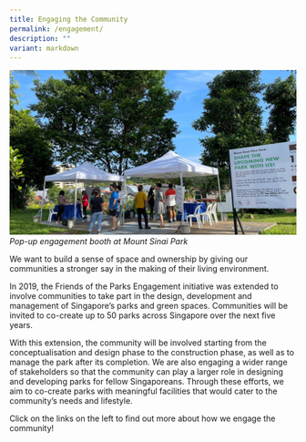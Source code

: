 ```yaml
---
title: Engaging the Community
permalink: /engagement/
description: ""
variant: markdown
---
```

![](/images/Mt%20Sinai%20pop%20up%20booth%20jan%202022.jpg)
*Pop-up engagement booth at Mount Sinai Park*

We want to build a sense of space and ownership by giving our communities a stronger say in the making of their living environment.

In 2019, the Friends of the Parks Engagement initiative was extended to involve communities to take part in the design, development and management of Singapore’s parks and green spaces. Communities will be invited to co-create up to 50 parks across Singapore over the next five years.

With this extension, the community will be involved starting from the conceptualisation and design phase to the construction phase, as well as to manage the park after its completion. We are also engaging a wider range of stakeholders so that the community can play a larger role in designing and developing parks for fellow Singaporeans. Through these efforts, we aim to co-create parks with meaningful facilities that would cater to the community’s needs and lifestyle.

Click on the links on the left to find out more about how we engage the community!